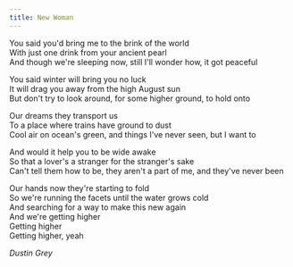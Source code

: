 ```yaml
---
title: New Woman
---
```


You said you'd bring me to the brink of the world  
With just one drink from your ancient pearl  
And though we're sleeping now, still I'll wonder how, it got peaceful  

You said winter will bring you no luck  
It will drag you away from the high August sun  
But don't try to look around, for some higher ground, to hold onto  

Our dreams they transport us  
To a place where trains have ground to dust  
Cool air on ocean's green, and things I've never seen, but I want to  

And would it help you to be wide awake  
So that a lover's a stranger for the stranger's sake  
Can't tell them how to be, they aren't a part of me, and they've never been  

Our hands now they're starting to fold  
So we're running the facets until the water grows cold  
And searching for a way to make this new again  
And we're getting higher  
Getting higher  
Getting higher, yeah  

*Dustin Grey*
